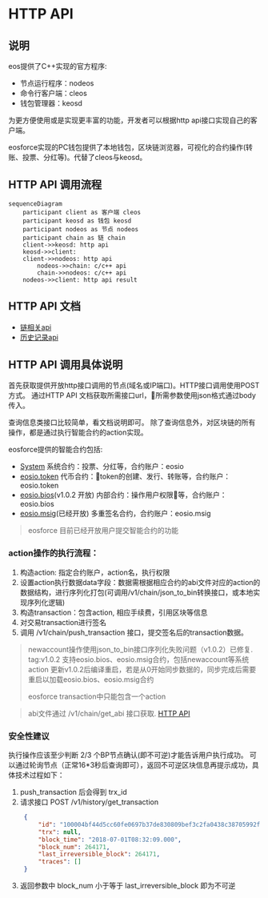 # HTTP API

## 说明
eos提供了C++实现的官方程序:
- 节点运行程序：nodeos
- 命令行客户端：cleos
- 钱包管理器：keosd

为更方便使用或是实现更丰富的功能，开发者可以根据http api接口实现自己的客户端。

eosforce实现的PC钱包提供了本地钱包，区块链浏览器，可视化的合约操作(转账、投票、分红等)。代替了cleos与keosd。

## HTTP API 调用流程

```mermaid
sequenceDiagram
    participant client as 客户端 cleos
    participant keosd as 钱包 keosd
    participant nodeos as 节点 nodeos
    participant chain as 链 chain
    client->>keosd: http api
    keosd->>client: 
    client->>nodeos: http api
        nodeos->>chain: c/c++ api
        chain->>nodeos: c/c++ api
    nodeos->>client: http api result

```

## HTTP API 文档

- [链相关api](zh-cn/eosforce_http_chain_api.md)
- [历史记录api](zh-cn/eosforce_http_history_api.md)

## HTTP API 调用具体说明

首先获取提供开放http接口调用的节点(域名或IP端口)。HTTP接口调用使用POST方式。
通过HTTP API 文档获取所需接口url，所需参数使用json格式通过body传入。

查询信息类接口比较简单，看文档说明即可。
除了查询信息外，对区块链的所有操作，都是通过执行智能合约的action实现。

eosforce提供的智能合约包括:
- [System](zh-cn/contract/System/System.md) 系统合约：投票、分红等，合约账户：eosio
- [eosio.token](zh-cn/contract/eosio.token/token.md) 代币合约：token的创建、发行、转账等，合约账户：eosio.token
- [eosio.bios](zh-cn/eosforce_account.md)(v1.0.2 开放) 内部合约：操作用户权限等，合约账户：eosio.bios
- [eosio.msig](zh-cn/contract/eosio.msig/msig.md)(已经开放) 多重签名合约，合约账户：eosio.msig

> eosforce 目前已经开放用户提交智能合约的功能

### action操作的执行流程：

1. 构造action: 指定合约账户，action名，执行权限
2. 设置action执行数据data字段：数据需根据相应合约的abi文件对应的action的数据结构，进行序列化打包(可调用/v1/chain/json_to_bin转换接口，或本地实现序列化逻辑)
3. 构造transaction：包含action, 相应手续费，引用区块等信息
4. 对交易transaction进行签名
5. 调用 /v1/chain/push_transaction 接口，提交签名后的transaction数据。

> newaccount操作使用json_to_bin接口序列化失败问题（v1.0.2）已修复.
> tag:v1.0.2 支持eosio.bios、eosio.msig合约，包括newaccount等系统action
> 更新v1.0.2后编译重启，若是从0开始同步数据的，同步完成后需要重启以加载eosio.bios、eosio.msig合约
> 
> eosforce transaction中只能包含一个action

> abi文件通过 /v1/chain/get_abi 接口获取. [HTTP API](zh-cn/eosforce_http_chain_api.md) 


### 安全性建议
执行操作应该至少判断 2/3 个BP节点确认(即不可逆)才能告诉用户执行成功。
可以通过轮询节点（正常16*3秒后查询即可），返回不可逆区块信息再提示成功，具体技术过程如下：

1. push_transaction 后会得到 trx_id
2. 请求接口 POST  /v1/history/get_transaction
   ```json
    {
        "id": "100004bf44d5cc60fe0697b37de830809bef3c2fa0438c38705992f649b97eb6",
        "trx": null,
        "block_time": "2018-07-01T08:32:09.000",
        "block_num": 264171,
        "last_irreversible_block": 264171,
        "traces": []
    }
   ```
3. 返回参数中 block_num 小于等于 last_irreversible_block 即为不可逆